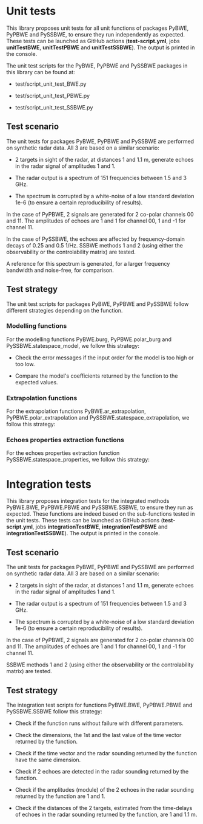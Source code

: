 # Unit tests

This library proposes unit tests for all unit functions of packages PyBWE, PyPBWE and PySSBWE, to ensure they run independently as expected.
These tests can be launched as GitHub actions (**test-script.yml**, jobs **unitTestBWE**, **unitTestPBWE** and **unitTestSSBWE**). The output is printed in the console.

The unit test scripts for the PyBWE, PyPBWE and PySSBWE packages in this library can be found at:

* test/script_unit_test_BWE.py

* test/script_unit_test_PBWE.py

* test/script_unit_test_SSBWE.py

## Test scenario

The unit tests for packages PyBWE, PyPBWE and PySSBWE are performed on synthetic radar data. All 3 are based on a similar scenario:

* 2 targets in sight of the radar, at distances 1 and 1.1 m, generate echoes in the radar signal of amplitudes 1 and 1.

* The radar output is a spectrum of 151 frequencies between 1.5 and 3 GHz.

* The spectrum is corrupted by a white-noise of a low standard deviation 1e-6 (to ensure a certain reproducibility of results).

In the case of PyPBWE, 2 signals are generated for 2 co-polar channels 00 and 11. The amplitudes of echoes are 1 and 1 for channel 00, 1 and -1 for channel 11.

In the case of PySSBWE, the echoes are affected by frequency-domain decays of 0.25 and 0.5 1/Hz. SSBWE methods 1 and 2 (using either the observability or the controlability matrix) are tested.

A reference for this spectrum is generated, for a larger frequency bandwidth and noise-free, for comparison.

## Test strategy

The unit test scripts for packages PyBWE, PyPBWE and PySSBWE follow different strategies depending on the function.

### Modelling functions

For the modelling functions PyBWE.burg, PyPBWE.polar_burg and PySSBWE.statespace_model, we follow this strategy:

* Check the error messages if the input order for the model is too high or too low.

* Compare the model's coefficients returned by the function to the expected values.

### Extrapolation functions

For the extrapolation functions PyBWE.ar_extrapolation, PyPBWE.polar_extrapolation and PySSBWE.statespace_extrapolation, we follow this strategy:



### Echoes properties extraction functions

For the echoes properties extraction function PySSBWE.statespace_properties, we follow this strategy:



# Integration tests

This library proposes integration tests for the integrated methods PyBWE.BWE, PyPBWE.PBWE and PySSBWE.SSBWE, to ensure they run as expected.
These functions are indeed based on the sub-functions tested in the unit tests.
These tests can be launched as GitHub actions (**test-script.yml**, jobs **integrationTestBWE**, **integrationTestPBWE** and **integrationTestSSBWE**). The output is printed in the console.

## Test scenario

The unit tests for packages PyBWE, PyPBWE and PySSBWE are performed on synthetic radar data. All 3 are based on a similar scenario:

* 2 targets in sight of the radar, at distances 1 and 1.1 m, generate echoes in the radar signal of amplitudes 1 and 1.

* The radar output is a spectrum of 151 frequencies between 1.5 and 3 GHz.

* The spectrum is corrupted by a white-noise of a low standard deviation 1e-6 (to ensure a certain reproducibility of results).

In the case of PyPBWE, 2 signals are generated for 2 co-polar channels 00 and 11. The amplitudes of echoes are 1 and 1 for channel 00, 1 and -1 for channel 11.

SSBWE methods 1 and 2 (using either the observability or the controlability matrix) are tested.

## Test strategy

The integration test scripts for functions PyBWE.BWE, PyPBWE.PBWE and PySSBWE.SSBWE follow this strategy:

* Check if the function runs without failure with different parameters.

* Check the dimensions, the 1st and the last value of the time vector returned by the function.

* Check if the time vector and the radar sounding returned by the function have the same dimension.

* Check if 2 echoes are detected in the radar sounding returned by the function.

* Check if the amplitudes (module) of the 2 echoes in the radar sounding returned by the function are 1 and 1.

* Check if the distances of the 2 targets, estimated from the time-delays of echoes in the radar sounding returned by the function, are 1 and 1.1 m.
